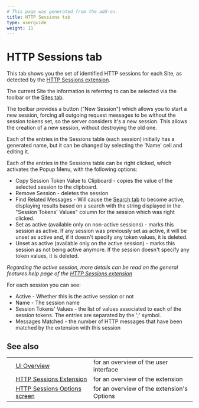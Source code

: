 ```yaml
---
# This page was generated from the add-on.
title: HTTP Sessions tab
type: userguide
weight: 11
---
```


# HTTP Sessions tab

This tab shows you the set of identified HTTP sessions for each Site,
as detected by the [HTTP
Sessions extension](/docs/desktop/start/features/httpsessions/).

The current Site the information is referring to can be selected via
the toolbar or the [Sites tab](/docs/desktop/ui/tabs/sites/).

The toolbar provides a button ("New Session") which allows you
to start a new session, forcing all outgoing request messages to be
without the session tokens set, so the server considers it's a new
session. This allows the creation of a new session, without destroying
the old one.

Each of the entries in the Sessions table (each session)
initially has a generated name, but it can be changed by selecting the
'Name' cell and editing it.

Each of the entries in the Sessions table can be right clicked,
which activates the Popup Menu, with the following options:

* Copy Session Token Value to Clipboard - copies the value of the selected session to the clipboard.
* Remove Session - deletes the session
* Find Related Messages - Will cause the [Search tab](/docs/desktop/ui/tabs/search/) to become active, displaying results based on a search with the string displayed in the "Session Tokens' Values" column for the session which was right clicked.
* Set as active (available only on non-active sessions) - marks this session as active. If any session was previously set as active, it will be unset as active and, if it doesn't specify any token values, it is deleted.
* Unset as active (available only on the active session) - marks this session as not being active anymore. If the session doesn't specify any token values, it is deleted.

*Regarding the active session, more details can be read on the
general features help page of the [HTTP Sessions
extension](/docs/desktop/start/features/httpsessions/)*   

For each session you can see:

* Active - Whether this is the active session or not
* Name - The session name
* Session Tokens' Values - the list of values associated to each of the session tokens. The entries are separated by the ';' symbol.
* Messages Matched - the number of HTTP messages that have been matched by the extension with this session

## See also

|   |                                                                                |                                            |
|---|--------------------------------------------------------------------------------|--------------------------------------------|
|   | [UI Overview](/docs/desktop/ui/)                                               | for an overview of the user interface      |
|   | [HTTP Sessions Extension](/docs/desktop/start/features/httpsessions/)          | for an overview of the extension           |
|   | [HTTP Sessions Options screen](/docs/desktop/ui/dialogs/options/httpsessions/) | for an overview of the extension's Options |
